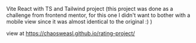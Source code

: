 Vite React with TS and Tailwind project
(this project was done as a challenge from frontend mentor, for this one I didn't want to bother with a mobile view since it was almost identical to the original :) )

view at https://chaosweasl.github.io/rating-project/
